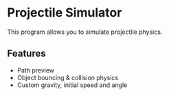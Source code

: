 # Projectile Simulator

This program allows you to simulate projectile physics.

## Features

 - Path preview
 - Object bouncing & collision physics
 - Custom gravity, initial speed and angle
